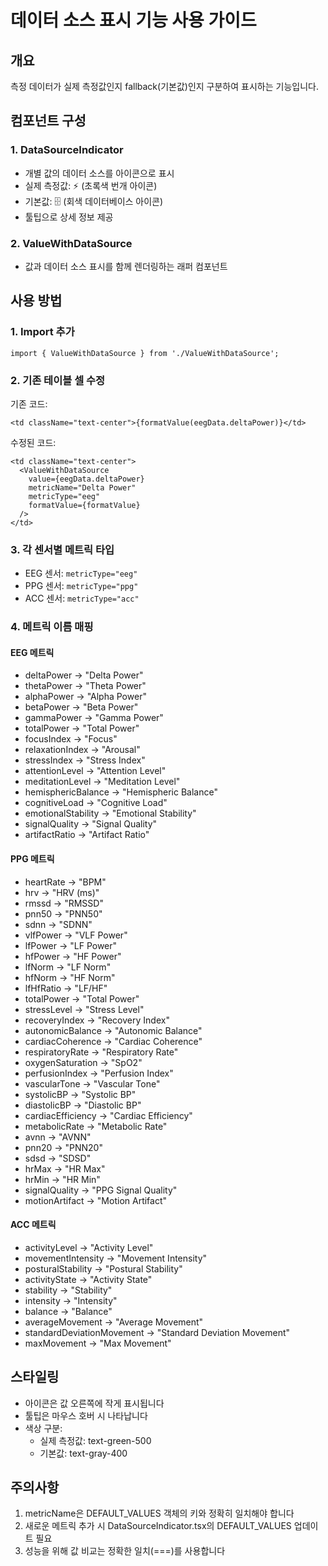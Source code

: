 # 데이터 소스 표시 기능 사용 가이드

## 개요
측정 데이터가 실제 측정값인지 fallback(기본값)인지 구분하여 표시하는 기능입니다.

## 컴포넌트 구성

### 1. DataSourceIndicator
- 개별 값의 데이터 소스를 아이콘으로 표시
- 실제 측정값: ⚡ (초록색 번개 아이콘)
- 기본값: 🗄️ (회색 데이터베이스 아이콘)
- 툴팁으로 상세 정보 제공

### 2. ValueWithDataSource
- 값과 데이터 소스 표시를 함께 렌더링하는 래퍼 컴포넌트

## 사용 방법

### 1. Import 추가
```tsx
import { ValueWithDataSource } from './ValueWithDataSource';
```

### 2. 기존 테이블 셀 수정

기존 코드:
```tsx
<td className="text-center">{formatValue(eegData.deltaPower)}</td>
```

수정된 코드:
```tsx
<td className="text-center">
  <ValueWithDataSource
    value={eegData.deltaPower}
    metricName="Delta Power"
    metricType="eeg"
    formatValue={formatValue}
  />
</td>
```

### 3. 각 센서별 메트릭 타입
- EEG 센서: `metricType="eeg"`
- PPG 센서: `metricType="ppg"`
- ACC 센서: `metricType="acc"`

### 4. 메트릭 이름 매핑

#### EEG 메트릭
- deltaPower → "Delta Power"
- thetaPower → "Theta Power"
- alphaPower → "Alpha Power"
- betaPower → "Beta Power"
- gammaPower → "Gamma Power"
- totalPower → "Total Power"
- focusIndex → "Focus"
- relaxationIndex → "Arousal"
- stressIndex → "Stress Index"
- attentionLevel → "Attention Level"
- meditationLevel → "Meditation Level"
- hemisphericBalance → "Hemispheric Balance"
- cognitiveLoad → "Cognitive Load"
- emotionalStability → "Emotional Stability"
- signalQuality → "Signal Quality"
- artifactRatio → "Artifact Ratio"

#### PPG 메트릭
- heartRate → "BPM"
- hrv → "HRV (ms)"
- rmssd → "RMSSD"
- pnn50 → "PNN50"
- sdnn → "SDNN"
- vlfPower → "VLF Power"
- lfPower → "LF Power"
- hfPower → "HF Power"
- lfNorm → "LF Norm"
- hfNorm → "HF Norm"
- lfHfRatio → "LF/HF"
- totalPower → "Total Power"
- stressLevel → "Stress Level"
- recoveryIndex → "Recovery Index"
- autonomicBalance → "Autonomic Balance"
- cardiacCoherence → "Cardiac Coherence"
- respiratoryRate → "Respiratory Rate"
- oxygenSaturation → "SpO2"
- perfusionIndex → "Perfusion Index"
- vascularTone → "Vascular Tone"
- systolicBP → "Systolic BP"
- diastolicBP → "Diastolic BP"
- cardiacEfficiency → "Cardiac Efficiency"
- metabolicRate → "Metabolic Rate"
- avnn → "AVNN"
- pnn20 → "PNN20"
- sdsd → "SDSD"
- hrMax → "HR Max"
- hrMin → "HR Min"
- signalQuality → "PPG Signal Quality"
- motionArtifact → "Motion Artifact"

#### ACC 메트릭
- activityLevel → "Activity Level"
- movementIntensity → "Movement Intensity"
- posturalStability → "Postural Stability"
- activityState → "Activity State"
- stability → "Stability"
- intensity → "Intensity"
- balance → "Balance"
- averageMovement → "Average Movement"
- standardDeviationMovement → "Standard Deviation Movement"
- maxMovement → "Max Movement"

## 스타일링
- 아이콘은 값 오른쪽에 작게 표시됩니다
- 툴팁은 마우스 호버 시 나타납니다
- 색상 구분:
  - 실제 측정값: text-green-500
  - 기본값: text-gray-400

## 주의사항
1. metricName은 DEFAULT_VALUES 객체의 키와 정확히 일치해야 합니다
2. 새로운 메트릭 추가 시 DataSourceIndicator.tsx의 DEFAULT_VALUES 업데이트 필요
3. 성능을 위해 값 비교는 정확한 일치(===)를 사용합니다